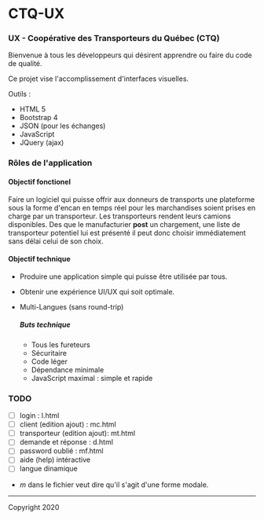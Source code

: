 # CTQ-UX

### UX - Coopérative des Transporteurs du Québec (CTQ)


Bienvenue à tous les développeurs qui désirent apprendre ou faire du code de qualité.

Ce projet vise l'accomplissement d'interfaces visuelles.

Outils :
- HTML 5
- Bootstrap 4
- JSON (pour les échanges)
- JavaScript
- JQuery (ajax)

### Rôles de l'application

#### Objectif fonctionel
Faire un logiciel qui puisse offrir aux donneurs de transports une plateforme sous la forme d'encan
en temps réel pour les marchandises soient prises en charge par un transporteur.  Les transporteurs 
rendent leurs camions disponibles.  Des que le manufacturier **post** un chargement, une liste de 
transporteur potentiel lui est présenté il peut donc choisir immédiatement sans délai celui de son choix. 


#### Objectif technique
- Produire une application simple qui puisse être utilisée par tous.
- Obtenir une expérience UI/UX qui soit optimale.
- Multi-Langues (sans round-trip)

  ##### Buts technique
    - Tous les fureteurs
    - Sécuritaire
    - Code léger
    - Dépendance minimale
    - JavaScript maximal : simple et rapide

### TODO
 - [ ] login : l.html
 - [ ] client (edition ajout) : mc.html
 - [ ] transporteur (edition ajout): mt.html
 - [ ] demande et réponse : d.html
 - [ ] password oublié : mf.html
 - [ ] aide (help) intéractive
 - [ ] langue dinamique

- *m* dans le fichier veut dire qu'il s'agit d'une forme modale.

---
Copyright 2020
